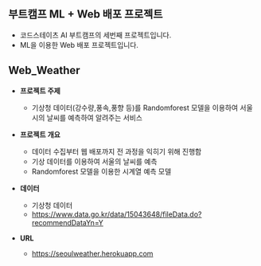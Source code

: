 ## 부트캠프 ML + Web 배포 프로젝트
- 코드스테이츠 AI 부트캠프의 세번째 프로젝트입니다.
- ML을 이용한 Web 배포 프로젝트입니다.

## Web_Weather
- **프로젝트 주제**
  - 기상청 데이터(강수량,풍속,풍향 등)를 Randomforest 모델을 이용하여 서울시의 날씨를 예측하여 알려주는 서비스

- **프로젝트 개요**
  - 데이터 수집부터 웹 배포까지 전 과정을 익히기 위해 진행함
  - 기상 데이터를 이용하여 서울의 날씨를 예측
  - Randomforest 모델을 이용한 시계열 예측 모델

- **데이터**
  - 기상청 데이터
  - https://www.data.go.kr/data/15043648/fileData.do?recommendDataYn=Y

- **URL**
  - https://seoulweather.herokuapp.com

